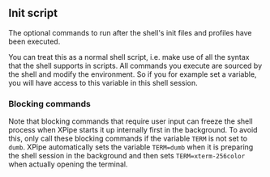 ## Init script

The optional commands to run after the shell's init files and profiles have been executed.

You can treat this as a normal shell script, i.e. make use of all the syntax that the shell supports in scripts. All commands you execute are sourced by the shell and modify the environment. So if you for example set a variable, you will have access to this variable in this shell session.

### Blocking commands

Note that blocking commands that require user input can freeze the shell process when XPipe starts it up internally first in the background. To avoid this, only call these blocking commands if the variable `TERM` is not set to `dumb`. XPipe automatically sets the variable `TERM=dumb` when it is preparing the shell session in the background and then sets `TERM=xterm-256color` when actually opening the terminal.